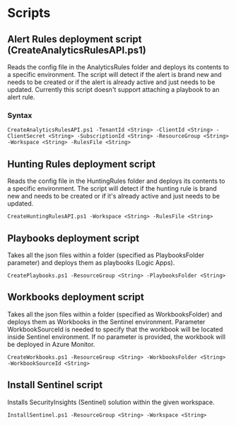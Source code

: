 # Scripts

## Alert Rules deployment script (CreateAnalyticsRulesAPI.ps1)

Reads the config file in the AnalyticsRules folder and deploys its contents to a specific environment. The script will detect if the alert is brand new and needs to be created or if the alert is already active and just needs to be updated. Currently this script doesn't support attaching a playbook to an alert rule.

### Syntax 

`CreateAnalyticsRulesAPI.ps1 -TenantId <String> -ClientId <String> -ClientSecret <String> -SubscriptionId <String> -ResourceGroup <String> -Workspace <String> -RulesFile <String>`

## Hunting Rules deployment script

Reads the config file in the HuntingRules folder and deploys its contents to a specific environment. The script will detect if the hunting rule is brand new and needs to be created or if it's already active and just needs to be updated.

`CreateHuntingRulesAPI.ps1 -Workspace <String> -RulesFile <String>`

## Playbooks deployment script

Takes all the json files within a folder (specified as PlaybooksFolder parameter) and deploys them as playbooks (Logic Apps).

`CreatePlaybooks.ps1 -ResourceGroup <String> -PlaybooksFolder <String>`

## Workbooks deployment script

Takes all the json files within a folder (specified as WorkbooksFolder) and deploys them as Workbooks in the Sentinel environment. Parameter WorkbookSourceId is needed to specify that the workbook will be located inside Sentinel environment. If no parameter is provided, the workbook will be deployed in Azure Monitor.

`CreateWorkbooks.ps1 -ResourceGroup <String> -WorkbooksFolder <String> -WorkbookSourceId <String>`

## Install Sentinel script

Installs SecurityInsights (Sentinel) solution within the given workspace.

`InstallSentinel.ps1 -ResourceGroup <String> -Workspace <String>`